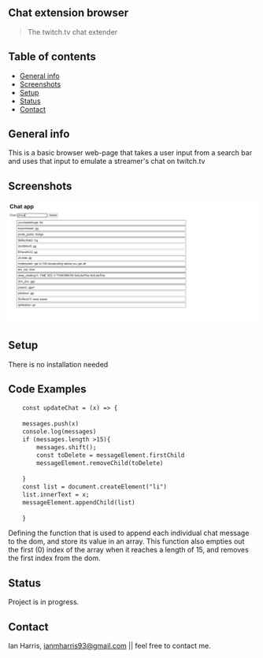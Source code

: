 ## Chat extension browser
> The twitch.tv chat extender

## Table of contents
* [General info](#general-info)
* [Screenshots](#screenshots)
* [Setup](#setup)
* [Status](#status)
* [Contact](#contact)

## General info
This is a basic browser web-page that takes a user input from a search bar and uses that input to emulate a streamer's chat on twitch.tv

## Screenshots
![program screenshot](chatapp.PNG)


## Setup
There is no installation needed

## Code Examples
```
    const updateChat = (x) => {
    
    messages.push(x)
    console.log(messages)
    if (messages.length >15){
        messages.shift();
        const toDelete = messageElement.firstChild
        messageElement.removeChild(toDelete)

    }
    const list = document.createElement("li")
    list.innerText = x;
    messageElement.appendChild(list)

    }
```
Defining the function that is used to append each individual chat message to the dom, and store its value in an array. This function also empties out the first (0) index of the array when it reaches a length of 15, and removes the first index from the dom.

## Status
Project is in progress. 


## Contact
Ian Harris, ianmharris93@gmail.com || feel free to contact me.